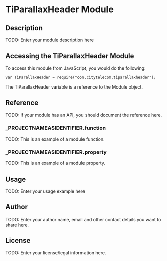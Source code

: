 # TiParallaxHeader Module

## Description

TODO: Enter your module description here

## Accessing the TiParallaxHeader Module

To access this module from JavaScript, you would do the following:

	var TiParallaxHeader = require("com.citytelecom.tiparallaxheader");

The TiParallaxHeader variable is a reference to the Module object.	

## Reference

TODO: If your module has an API, you should document
the reference here.

### ___PROJECTNAMEASIDENTIFIER__.function

TODO: This is an example of a module function.

### ___PROJECTNAMEASIDENTIFIER__.property

TODO: This is an example of a module property.

## Usage

TODO: Enter your usage example here

## Author

TODO: Enter your author name, email and other contact
details you want to share here. 

## License

TODO: Enter your license/legal information here.

